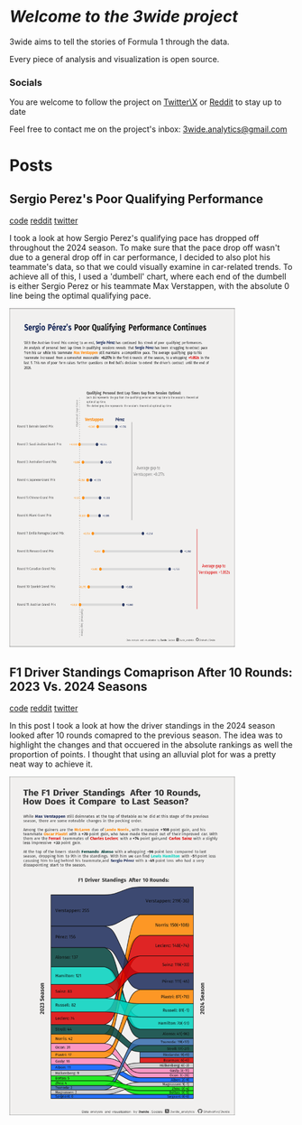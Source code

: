 # *Welcome to the 3wide project*

3wide aims to tell the stories of Formula 1 through the data.

Every piece of analysis and visualization is open source.


### Socials

You are welcome to follow the project on [Twitter\X](https://x.com/3wide_analytics) or [Reddit](https://www.reddit.com/user/Kitchen_Ad1973/submitted/) to stay up to date

Feel free to contact me on the project's inbox: 3wide.analytics@gmail.com

# Posts

## Sergio Perez's Poor Qualifying Performance

[code](./posts/01_07_2024_sergio_perez_pace_analysis)
[reddit](https://www.reddit.com/r/formula1/comments/1dt3frh/3wide_analytics_sergio_perezs_poor_qualifying/)
[twitter](https://x.com/3wide_analytics/status/1807883566979633170)

I took a look at how Sergio Perez's qualifying pace has dropped off throughout the 2024 season. To make sure that the pace drop off wasn't due to a general drop off in
car performance, I decided to also plot his teammate's data, so that we could visually examine in car-related trends.
To achieve all of this, I used a 'dumbell' chart, where each end of the dumbell is either Sergio Perez or his teammate Max Verstappen, with the absolute 0 line being the optimal qualifying pace.

<img src="https://github.com/ShalvaKvi/3wide/blob/main/posts/01_07_2024_sergio_perez_pace_analysis/sergio_perez_pace_analysis.png" width="400" height="600"/>

## F1 Driver Standings Comaprison After 10 Rounds: 2023 Vs. 2024 Seasons

[code](posts/28_06_2024_driver_standings_comaprison_r10_2023_2024)
[reddit](https://www.reddit.com/r/dataisbeautiful/comments/1dqglz3/oc_the_f1_driver_standings_after_10_rounds_how/)
[twitter](https://x.com/3wide_analytics/status/1806620681817260125)

In this post I took a look at how the driver standings in the 2024 season looked after 10 rounds comapred to the previous season.
The idea was to highlight the changes and that occuered in the absolute rankings as well the proportion of points. I thought that using an alluvial plot for was a pretty neat way to achieve it.

<img src="https://github.com/ShalvaKvi/3wide/blob/main/posts/28_06_2024_driver_standings_comaprison_r10_2023_2024/driver_standings_comaprison_r10_2023_2024.png" width="400" height="600"/>


